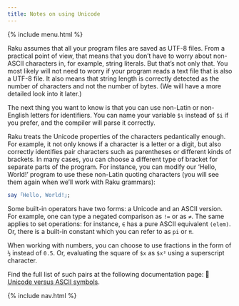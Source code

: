 ```yaml
---
title: Notes on using Unicode
---
```


{% include menu.html %}

Raku assumes that all your program files are saved as UTF-8 files. From a practical point of view, that means that you don’t have to worry about non-ASCII characters in, for example, string literals. But that’s not only that. You most likely will not need to worry if your program reads a text file that is also a UTF-8 file. It also means that string length is correctly detected as the number of characters and not the number of bytes. (We will have a more detailed look into it later.) 

The next thing you want to know is that you can use non-Latin or non-English letters for identifiers. You can name your variable `$ι` instead of `$i` if you prefer, and the compiler will parse it correctly.

Raku treats the Unicode properties of the characters pedantically enough. For example, it not only knows if a character is a letter or a digit, but also correctly identifies pair characters such as parentheses or different kinds of brackets. In many cases, you can choose a different type of bracket for separate parts of the program. For instance, you can modify our ‘Hello, World!’ program to use these non-Latin quoting characters (you will see them again when we’ll work with Raku grammars):

```raku
say ｢Hello, World!｣;
```

Some built-in operators have two forms: a Unicode and an ASCII version. For example, one can type a negated comparison as `!=` or as `≠`. The same applies to set operations: for instance, `∈` has a pure ASCII equivalent `(elem)`. Or, there is a built-in constant which you can refer to as `pi` or `π`.

When working with numbers, you can choose to use fractions in the form of `½` instead of `0.5`. Or, evaluating the square of `$x` as `$x²` using a superscript character.

Find the full list of such pairs at the following documentation page: 📖 [Unicode versus ASCII symbols](https://docs.raku.org/language/unicode_ascii).

{% include nav.html %}

